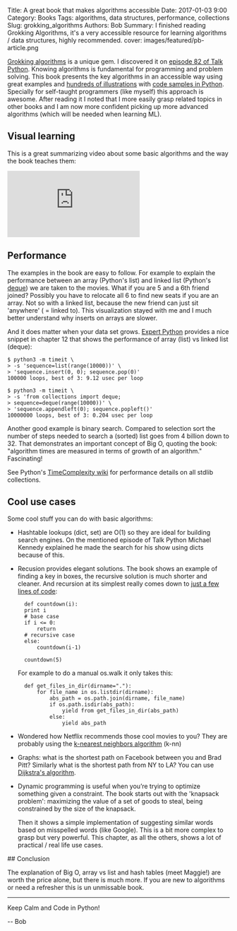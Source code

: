 Title: A great book that makes algorithms accessible
Date: 2017-01-03 9:00
Category: Books
Tags: algorithms, data structures, performance, collections
Slug: grokking_algorithms
Authors: Bob
Summary: I finished reading Grokking Algorithms, it's a very accessible resource for learning algorithms / data structures, highly recommended.
cover: images/featured/pb-article.png

[Grokking algorithms](http://amzn.to/2nFlsPg) is a unique gem. I discovered it on [episode 82 of Talk Python](https://talkpython.fm/episodes/show/82/grokking-algorithms-in-python). Knowing algorithms is fundamental for programming and problem solving. This book presents the key algorithms in an accessible way using great examples and [hundreds of illustrations](https://github.com/egonSchiele/grokking_algorithms/tree/master/images) with [code samples in Python](https://github.com/egonSchiele/grokking_algorithms). Specially for self-taught programmers (like myself) this approach is awesome. After reading it I noted that I more easily grasp related topics in other books and I am now more confident picking up more advanced algorithms (which will be needed when learning ML).

## Visual learning

This is a great summarizing video about some basic algorithms and the way the book teaches them:

<div class="container">
<iframe src="https://www.youtube.com/embed/oo_sb4luiPo" frameborder="0" allowfullscreen class="video"></iframe>
</div>

## Performance 

The examples in the book are easy to follow. For example to explain the performance between an array (Python's list) and linked list (Python's [deque](http://pybit.es/collections-deque.html)) we are taken to the movies. What if you are 5 and a 6th friend joined? Possibly you have to relocate all 6 to find new seats if you are an array. Not so with a linked list, because the new friend can just sit 'anywhere' ( = linked to). This visualization stayed with me and I much better understand why inserts on arrays are slower.

And it does matter when your data set grows. [Expert Python](http://amzn.to/2lxLQ91) provides a nice snippet in chapter 12 that shows the performance of array (list) vs linked list (deque):

	$ python3 -m timeit \
	> -s 'sequence=list(range(10000))' \
	> 'sequence.insert(0, 0); sequence.pop(0)'
	100000 loops, best of 3: 9.12 usec per loop

	$ python3 -m timeit \
	> -s 'from collections import deque; 
	> sequence=deque(range(10000))' \
	> 'sequence.appendleft(0); sequence.popleft()'
	10000000 loops, best of 3: 0.204 usec per loop

Another good example is binary search. Compared to selection sort the number of steps needed to search a (sorted) list goes from 4 billion down to 32. That demonstrates an important concept of Big O, quoting the book: "algorithm times are measured in terms of growth of an algorithm." Fascinating! 

See Python's [TimeComplexity wiki](https://wiki.python.org/moin/TimeComplexity) for performance details on all stdlib collections.

## Cool use cases

Some cool stuff you can do with basic algorithms: 

* Hashtable lookups (dict, set) are O(1) so they are ideal for building search engines. On the mentioned episode of Talk Python Michael Kennedy explained he made the search for his show using dicts because of this.

* Recusion provides elegant solutions. The book shows an example of finding a key in boxes, the recursive solution is much shorter and cleaner. And recursion at its simplest really comes down to [just a few lines of code](https://github.com/egonSchiele/grokking_algorithms/blob/master/03_recursion/python/01_countdown.py):

		def countdown(i):
		print i
		# base case
		if i <= 0:
			return
		# recursive case
		else:
			countdown(i-1)

		countdown(5)

	For example to do a manual os.walk it only takes this: 

		def get_files_in_dir(dirname="."):
			for file_name in os.listdir(dirname):
				abs_path = os.path.join(dirname, file_name)
				if os.path.isdir(abs_path):
					yield from get_files_in_dir(abs_path)
				else:
					yield abs_path

* Wondered how Netflix recommends those cool movies to you? They are probably using the [k-nearest neighbors algorithm](https://en.wikipedia.org/wiki/K-nearest_neighbors_algorithm) (k-nn) 

* Graphs: what is the shortest path on Facebook between you and Brad Pitt? Similarly what is the shortest path from NY to LA? You can use [Dijkstra's algorithm](https://en.wikipedia.org/wiki/Dijkstra's_algorithm).

* Dynamic programming is useful when you’re trying to optimize something given a constraint. The book starts out with the 'knapsack problem': maximizing the value of a set of goods to steal, being constrained by the size of the knapsack. 

	Then it shows a simple implementation of suggesting similar words based on misspelled words (like Google). This is a bit more complex to grasp but very powerful. This chapter, as all the others, shows a lot of practical / real life use cases.

## Conclusion

The explanation of Big O, array vs list and hash tables (meet Maggie!) are worth the price alone, but there is much more. If you are new to algorithms or need a refresher this is un unmissable book.

---

Keep Calm and Code in Python!

-- Bob
